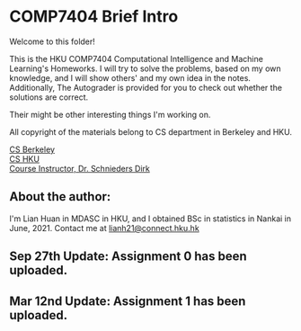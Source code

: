 # COMP7404 Brief Intro

Welcome to this folder!

This is the HKU COMP7404 Computational Intelligence and Machine Learning's Homeworks. I will try to solve the problems, based on my own knowledge, and I will show others' and my own idea in the notes. Additionally, The Autograder is provided for you to check out whether the solutions are correct.

Their might be other interesting things I'm working on.

All copyright of the materials belong to CS department in Berkeley and HKU.

[CS Berkeley](https://cs.berkeley.edu/)  
[CS HKU](https://www.cs.hku.hk/)  
[Course Instructor, Dr. Schnieders Dirk](h[ttps://www.cs.hku.hk/](https://www.cs.hku.hk/index.php/people/academic-staff/sdirk))   



## About the author:

I'm Lian Huan in MDASC in HKU, and I obtained BSc in statistics in Nankai in June, 2021. Contact me at lianh21@connect.hku.hk

## Sep 27th Update: Assignment 0 has been uploaded.

## Mar 12nd Update: Assignment 1 has been uploaded.
